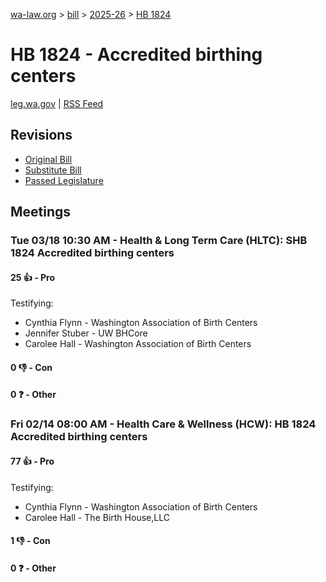 [wa-law.org](/) > [bill](/bill/) > [2025-26](/bill/2025-26/) > [HB 1824](/bill/2025-26/hb/1824/)

# HB 1824 - Accredited birthing centers
[leg.wa.gov](https://app.leg.wa.gov/billsummary?BillNumber=1824&Year=2025&Initiative=false) | [RSS Feed](./rss.xml)

## Revisions
* [Original Bill](1/)
* [Substitute Bill](S/)
* [Passed Legislature](S.PL/)

## Meetings
### Tue 03/18 10:30 AM - Health & Long Term Care (HLTC): SHB 1824 Accredited birthing centers
#### 25 👍 - Pro
Testifying:
* Cynthia Flynn - Washington Association of Birth Centers
* Jennifer Stuber - UW BHCore
* Carolee Hall - Washington Association of Birth Centers

#### 0 👎 - Con

#### 0 ❓ - Other

### Fri 02/14 08:00 AM - Health Care & Wellness (HCW): HB 1824 Accredited birthing centers
#### 77 👍 - Pro
Testifying:
* Cynthia Flynn - Washington Association of Birth Centers
* Carolee Hall - The Birth House,LLC

#### 1 👎 - Con

#### 0 ❓ - Other
